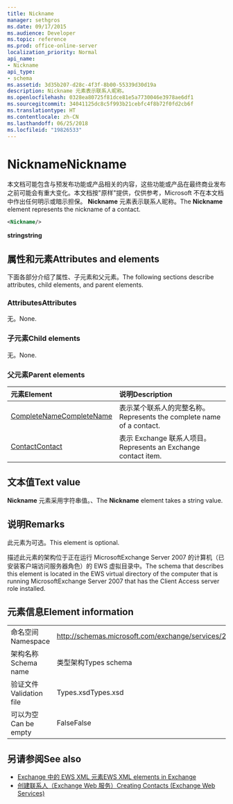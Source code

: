 ```yaml
---
title: Nickname
manager: sethgros
ms.date: 09/17/2015
ms.audience: Developer
ms.topic: reference
ms.prod: office-online-server
localization_priority: Normal
api_name:
- Nickname
api_type:
- schema
ms.assetid: 3d35b207-d28c-4f3f-8b00-55339d30d19a
description: Nickname 元素表示联系人昵称。
ms.openlocfilehash: 0328ea80725f81dce81e5a7730046e3978ae6df1
ms.sourcegitcommit: 34041125dc8c5f993b21cebfc4f8b72f0fd2cb6f
ms.translationtype: HT
ms.contentlocale: zh-CN
ms.lasthandoff: 06/25/2018
ms.locfileid: "19826533"
---
```

# <a name="nickname"></a><span data-ttu-id="ea465-103">Nickname</span><span class="sxs-lookup"><span data-stu-id="ea465-103">Nickname</span></span>

<span data-ttu-id="ea465-104">本文档可能包含与预发布功能或产品相关的内容，这些功能或产品在最终商业发布之前可能会有重大变化。本文档按"原样"提供，仅供参考，Microsoft 不在本文档中作出任何明示或暗示担保。 **Nickname** 元素表示联系人昵称。</span><span class="sxs-lookup"><span data-stu-id="ea465-104">The **Nickname** element represents the nickname of a contact.</span></span> 
  
```xml
<Nickname/>
```

<span data-ttu-id="ea465-105">**string**</span><span class="sxs-lookup"><span data-stu-id="ea465-105">**string**</span></span>

## <a name="attributes-and-elements"></a><span data-ttu-id="ea465-106">属性和元素</span><span class="sxs-lookup"><span data-stu-id="ea465-106">Attributes and elements</span></span>

<span data-ttu-id="ea465-107">下面各部分介绍了属性、子元素和父元素。</span><span class="sxs-lookup"><span data-stu-id="ea465-107">The following sections describe attributes, child elements, and parent elements.</span></span>
  
### <a name="attributes"></a><span data-ttu-id="ea465-108">Attributes</span><span class="sxs-lookup"><span data-stu-id="ea465-108">Attributes</span></span>

<span data-ttu-id="ea465-109">无。</span><span class="sxs-lookup"><span data-stu-id="ea465-109">None.</span></span>
  
### <a name="child-elements"></a><span data-ttu-id="ea465-110">子元素</span><span class="sxs-lookup"><span data-stu-id="ea465-110">Child elements</span></span>

<span data-ttu-id="ea465-111">无。</span><span class="sxs-lookup"><span data-stu-id="ea465-111">None.</span></span>
  
### <a name="parent-elements"></a><span data-ttu-id="ea465-112">父元素</span><span class="sxs-lookup"><span data-stu-id="ea465-112">Parent elements</span></span>

|<span data-ttu-id="ea465-113">**元素**</span><span class="sxs-lookup"><span data-stu-id="ea465-113">**Element**</span></span>|<span data-ttu-id="ea465-114">**说明**</span><span class="sxs-lookup"><span data-stu-id="ea465-114">**Description**</span></span>|
|:-----|:-----|
|[<span data-ttu-id="ea465-115">CompleteName</span><span class="sxs-lookup"><span data-stu-id="ea465-115">CompleteName</span></span>](completename.md) <br/> |<span data-ttu-id="ea465-116">表示某个联系人的完整名称。</span><span class="sxs-lookup"><span data-stu-id="ea465-116">Represents the complete name of a contact.</span></span>  <br/> |
|[<span data-ttu-id="ea465-117">Contact</span><span class="sxs-lookup"><span data-stu-id="ea465-117">Contact</span></span>](contact.md) <br/> |<span data-ttu-id="ea465-118">表示 Exchange 联系人项目。</span><span class="sxs-lookup"><span data-stu-id="ea465-118">Represents an Exchange contact item.</span></span>  <br/> |
   
## <a name="text-value"></a><span data-ttu-id="ea465-119">文本值</span><span class="sxs-lookup"><span data-stu-id="ea465-119">Text value</span></span>

<span data-ttu-id="ea465-120">**Nickname** 元素采用字符串值。、</span><span class="sxs-lookup"><span data-stu-id="ea465-120">The **Nickname** element takes a string value.</span></span> 
  
## <a name="remarks"></a><span data-ttu-id="ea465-121">说明</span><span class="sxs-lookup"><span data-stu-id="ea465-121">Remarks</span></span>

<span data-ttu-id="ea465-122">此元素为可选。</span><span class="sxs-lookup"><span data-stu-id="ea465-122">This element is optional.</span></span>
  
<span data-ttu-id="ea465-123">描述此元素的架构位于正在运行 MicrosoftExchange Server 2007 的计算机（已安装客户端访问服务器角色）的 EWS 虚拟目录中。</span><span class="sxs-lookup"><span data-stu-id="ea465-123">The schema that describes this element is located in the EWS virtual directory of the computer that is running MicrosoftExchange Server 2007 that has the Client Access server role installed.</span></span>
  
## <a name="element-information"></a><span data-ttu-id="ea465-124">元素信息</span><span class="sxs-lookup"><span data-stu-id="ea465-124">Element information</span></span>

|||
|:-----|:-----|
|<span data-ttu-id="ea465-125">命名空间</span><span class="sxs-lookup"><span data-stu-id="ea465-125">Namespace</span></span>  <br/> |http://schemas.microsoft.com/exchange/services/2006/types  <br/> |
|<span data-ttu-id="ea465-126">架构名称</span><span class="sxs-lookup"><span data-stu-id="ea465-126">Schema name</span></span>  <br/> |<span data-ttu-id="ea465-127">类型架构</span><span class="sxs-lookup"><span data-stu-id="ea465-127">Types schema</span></span>  <br/> |
|<span data-ttu-id="ea465-128">验证文件</span><span class="sxs-lookup"><span data-stu-id="ea465-128">Validation file</span></span>  <br/> |<span data-ttu-id="ea465-129">Types.xsd</span><span class="sxs-lookup"><span data-stu-id="ea465-129">Types.xsd</span></span>  <br/> |
|<span data-ttu-id="ea465-130">可以为空</span><span class="sxs-lookup"><span data-stu-id="ea465-130">Can be empty</span></span>  <br/> |<span data-ttu-id="ea465-131">False</span><span class="sxs-lookup"><span data-stu-id="ea465-131">False</span></span>  <br/> |
   
## <a name="see-also"></a><span data-ttu-id="ea465-132">另请参阅</span><span class="sxs-lookup"><span data-stu-id="ea465-132">See also</span></span>

- [<span data-ttu-id="ea465-133">Exchange 中的 EWS XML 元素</span><span class="sxs-lookup"><span data-stu-id="ea465-133">EWS XML elements in Exchange</span></span>](ews-xml-elements-in-exchange.md)
- [<span data-ttu-id="ea465-134">创建联系人（Exchange Web 服务）</span><span class="sxs-lookup"><span data-stu-id="ea465-134">Creating Contacts (Exchange Web Services)</span></span>](http://msdn.microsoft.com/library/4845917e-70d1-481c-bbd7-011ec6571789%28Office.15%29.aspx)

